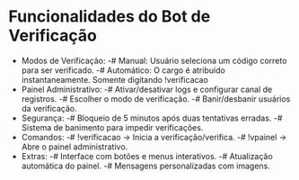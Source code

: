 # Funcionalidades do Bot de Verificação
- Modos de Verificação:
-# Manual: Usuário seleciona um código correto para ser verificado.
-# Automático: O cargo é atribuído instantaneamente. Somente digitando !verificacao 
- Painel Administrativo:
-# Ativar/desativar logs e configurar canal de registros.
-# Escolher o modo de verificação.
-# Banir/desbanir usuários da verificação.
- Segurança:
-# Bloqueio de 5 minutos após duas tentativas erradas.
-# Sistema de banimento para impedir verificações.
- Comandos:
-# !verificacao → Inicia a verificação/verifica.
-# !vpainel → Abre o painel administrativo.
- Extras:
-# Interface com botões e menus interativos.
-# Atualização automática do painel.
-# Mensagens personalizadas com imagens.
